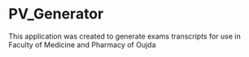 # PV_Generator
This application was created to generate exams transcripts for use in Faculty of Medicine and Pharmacy of Oujda
